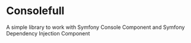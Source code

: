 # Consolefull

A simple library to work with Symfony Console Component and Symfony Dependency Injection Component